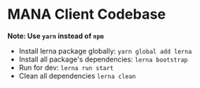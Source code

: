 # MANA Client Codebase

**Note: Use `yarn` instead of `npm`**
* Install lerna package globally: `yarn global add lerna`
* Install all package's dependencies: `lerna bootstrap`
* Run for dev: `lerna run start`
* Clean all dependencies `lerna clean`